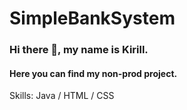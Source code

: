 # SimpleBankSystem
### Hi there 👋, my name is Kirill.
#### Here you can find my non-prod project.

Skills: Java / HTML / CSS

